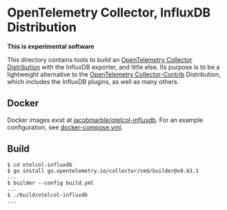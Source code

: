 # OpenTelemetry Collector, InfluxDB Distribution

**This is experimental software**

This directory contains tools to build an [OpenTelemetry Collector Distribution](https://opentelemetry.io/docs/concepts/distributions/) with the InfluxDB exporter, and little else.
Its purpose is to be a lightweight alternative to the [OpenTelemetry Collector-Contrib](https://github.com/open-telemetry/opentelemetry-collector-contrib/) Distribution, which includes the InfluxDB plugins, as well as many others.

## Docker
Docker images exist at [jacobmarble/otelcol-influxdb](https://hub.docker.com/r/jacobmarble/otelcol-influxdb).
For an example configuration, see [docker-compose.yml](../docker-compose.yml).

## Build

```console
$ cd otelcol-influxdb
$ go install go.opentelemetry.io/collector/cmd/builder@v0.63.1
...
$ builder --config build.yml
...
$ ./build/otelcol-influxdb
...
```
